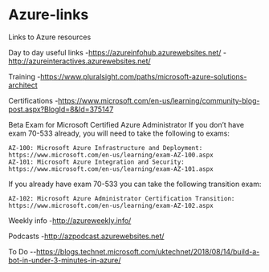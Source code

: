 # Azure-links
Links to Azure resources

Day to day useful links
-https://azureinfohub.azurewebsites.net/
-http://azureinteractives.azurewebsites.net/



Training
-https://www.pluralsight.com/paths/microsoft-azure-solutions-architect


Certifications
-https://www.microsoft.com/en-us/learning/community-blog-post.aspx?BlogId=8&Id=375147

Beta Exam for Microsoft Certified Azure Administrator
If you don’t have exam 70-533 already, you will need to take the following to exams:

    AZ-100: Microsoft Azure Infrastructure and Deployment: https://www.microsoft.com/en-us/learning/exam-AZ-100.aspx
    AZ-101: Microsoft Azure Integration and Security: https://www.microsoft.com/en-us/learning/exam-AZ-101.aspx

If you already have exam 70-533 you can take the following transition exam:

    AZ-102: Microsoft Azure Administrator Certification Transition: https://www.microsoft.com/en-us/learning/exam-AZ-102.aspx



Weekly info
-http://azureweekly.info/

Podcasts
-http://azpodcast.azurewebsites.net/


To Do
--https://blogs.technet.microsoft.com/uktechnet/2018/08/14/build-a-bot-in-under-3-minutes-in-azure/